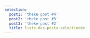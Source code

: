 ```yaml
---
selection:
  post1: 'theke post #4'
  post2: 'theke post #3'
  post3: 'theke post #2'
  title: lists-des-posts-selectionée
---
```


